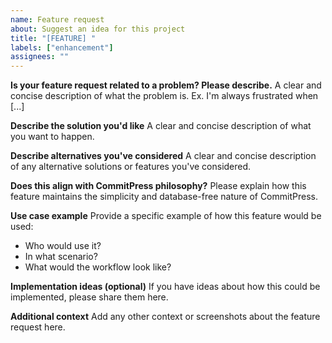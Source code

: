 ```yaml
---
name: Feature request
about: Suggest an idea for this project
title: "[FEATURE] "
labels: ["enhancement"]
assignees: ""
---
```


**Is your feature request related to a problem? Please describe.**
A clear and concise description of what the problem is. Ex. I'm always frustrated when [...]

**Describe the solution you'd like**
A clear and concise description of what you want to happen.

**Describe alternatives you've considered**
A clear and concise description of any alternative solutions or features you've considered.

**Does this align with CommitPress philosophy?**
Please explain how this feature maintains the simplicity and database-free nature of CommitPress.

**Use case example**
Provide a specific example of how this feature would be used:

- Who would use it?
- In what scenario?
- What would the workflow look like?

**Implementation ideas (optional)**
If you have ideas about how this could be implemented, please share them here.

**Additional context**
Add any other context or screenshots about the feature request here.
